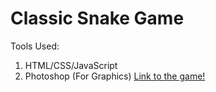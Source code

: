 # Classic Snake Game
Tools Used: 
1. HTML/CSS/JavaScript
2. Photoshop (For Graphics)
[Link to the game!](http://www.snake-kd.epizy.com)
